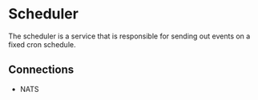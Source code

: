 # Scheduler

The scheduler is a service that is responsible for sending out events on a fixed cron schedule.

## Connections

- NATS
